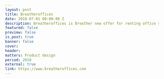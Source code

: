 ```yaml
---
layout: post
title: Breatheroffices
date: 2018-07-01 00:00:00 Z
description: Breatheroffices is Breather new offer for renting office spaces.
featured: false
preview: false
is_post: true
banner: false
cover:
header:
matters: Product design
period: 2018
external: true
link: https://www.breatheroffices.com
---
```

